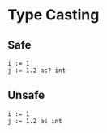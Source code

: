 # Type Casting

## Safe
```the
i := 1
j := 1.2 as? int
```

## Unsafe
```the
i := 1
j := 1.2 as int
```

